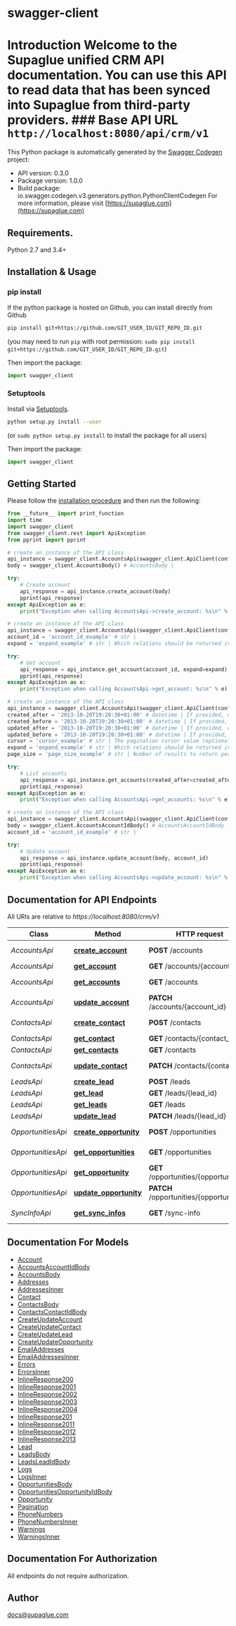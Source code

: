 # swagger-client
# Introduction  Welcome to the Supaglue unified CRM API documentation. You can use this API to read data that has been synced into Supaglue from third-party providers.  ### Base API URL  ``` http://localhost:8080/api/crm/v1 ``` 

This Python package is automatically generated by the [Swagger Codegen](https://github.com/swagger-api/swagger-codegen) project:

- API version: 0.3.0
- Package version: 1.0.0
- Build package: io.swagger.codegen.v3.generators.python.PythonClientCodegen
For more information, please visit [https://supaglue.com](https://supaglue.com)

## Requirements.

Python 2.7 and 3.4+

## Installation & Usage
### pip install

If the python package is hosted on Github, you can install directly from Github

```sh
pip install git+https://github.com/GIT_USER_ID/GIT_REPO_ID.git
```
(you may need to run `pip` with root permission: `sudo pip install git+https://github.com/GIT_USER_ID/GIT_REPO_ID.git`)

Then import the package:
```python
import swagger_client 
```

### Setuptools

Install via [Setuptools](http://pypi.python.org/pypi/setuptools).

```sh
python setup.py install --user
```
(or `sudo python setup.py install` to install the package for all users)

Then import the package:
```python
import swagger_client
```

## Getting Started

Please follow the [installation procedure](#installation--usage) and then run the following:

```python
from __future__ import print_function
import time
import swagger_client
from swagger_client.rest import ApiException
from pprint import pprint

# create an instance of the API class
api_instance = swagger_client.AccountsApi(swagger_client.ApiClient(configuration))
body = swagger_client.AccountsBody() # AccountsBody | 

try:
    # Create account
    api_response = api_instance.create_account(body)
    pprint(api_response)
except ApiException as e:
    print("Exception when calling AccountsApi->create_account: %s\n" % e)

# create an instance of the API class
api_instance = swagger_client.AccountsApi(swagger_client.ApiClient(configuration))
account_id = 'account_id_example' # str | 
expand = 'expand_example' # str | Which relations should be returned in expanded form. Multiple relation names should be comma separated without spaces (optional)

try:
    # Get account
    api_response = api_instance.get_account(account_id, expand=expand)
    pprint(api_response)
except ApiException as e:
    print("Exception when calling AccountsApi->get_account: %s\n" % e)

# create an instance of the API class
api_instance = swagger_client.AccountsApi(swagger_client.ApiClient(configuration))
created_after = '2013-10-20T19:20:30+01:00' # datetime | If provided, will only return objects created after this datetime (optional)
created_before = '2013-10-20T19:20:30+01:00' # datetime | If provided, will only return objects created before this datetime (optional)
updated_after = '2013-10-20T19:20:30+01:00' # datetime | If provided, will only return objects modified after this datetime (optional)
updated_before = '2013-10-20T19:20:30+01:00' # datetime | If provided, will only return objects modified before this datetime (optional)
cursor = 'cursor_example' # str | The pagination cursor value (optional)
expand = 'expand_example' # str | Which relations should be returned in expanded form. Multiple relation names should be comma separated without spaces (optional)
page_size = 'page_size_example' # str | Number of results to return per page (optional)

try:
    # List accounts
    api_response = api_instance.get_accounts(created_after=created_after, created_before=created_before, updated_after=updated_after, updated_before=updated_before, cursor=cursor, expand=expand, page_size=page_size)
    pprint(api_response)
except ApiException as e:
    print("Exception when calling AccountsApi->get_accounts: %s\n" % e)

# create an instance of the API class
api_instance = swagger_client.AccountsApi(swagger_client.ApiClient(configuration))
body = swagger_client.AccountsAccountIdBody() # AccountsAccountIdBody | 
account_id = 'account_id_example' # str | 

try:
    # Update account
    api_response = api_instance.update_account(body, account_id)
    pprint(api_response)
except ApiException as e:
    print("Exception when calling AccountsApi->update_account: %s\n" % e)
```

## Documentation for API Endpoints

All URIs are relative to *https://localhost:8080/crm/v1*

Class | Method | HTTP request | Description
------------ | ------------- | ------------- | -------------
*AccountsApi* | [**create_account**](docs/AccountsApi.md#create_account) | **POST** /accounts | Create account
*AccountsApi* | [**get_account**](docs/AccountsApi.md#get_account) | **GET** /accounts/{account_id} | Get account
*AccountsApi* | [**get_accounts**](docs/AccountsApi.md#get_accounts) | **GET** /accounts | List accounts
*AccountsApi* | [**update_account**](docs/AccountsApi.md#update_account) | **PATCH** /accounts/{account_id} | Update account
*ContactsApi* | [**create_contact**](docs/ContactsApi.md#create_contact) | **POST** /contacts | Create contact
*ContactsApi* | [**get_contact**](docs/ContactsApi.md#get_contact) | **GET** /contacts/{contact_id} | Get contact
*ContactsApi* | [**get_contacts**](docs/ContactsApi.md#get_contacts) | **GET** /contacts | List contacts
*ContactsApi* | [**update_contact**](docs/ContactsApi.md#update_contact) | **PATCH** /contacts/{contact_id} | Update contact
*LeadsApi* | [**create_lead**](docs/LeadsApi.md#create_lead) | **POST** /leads | Create lead
*LeadsApi* | [**get_lead**](docs/LeadsApi.md#get_lead) | **GET** /leads/{lead_id} | Get lead
*LeadsApi* | [**get_leads**](docs/LeadsApi.md#get_leads) | **GET** /leads | List leads
*LeadsApi* | [**update_lead**](docs/LeadsApi.md#update_lead) | **PATCH** /leads/{lead_id} | Update lead
*OpportunitiesApi* | [**create_opportunity**](docs/OpportunitiesApi.md#create_opportunity) | **POST** /opportunities | Create opportunity
*OpportunitiesApi* | [**get_opportunities**](docs/OpportunitiesApi.md#get_opportunities) | **GET** /opportunities | List opportunities
*OpportunitiesApi* | [**get_opportunity**](docs/OpportunitiesApi.md#get_opportunity) | **GET** /opportunities/{opportunity_id} | Get opportunity
*OpportunitiesApi* | [**update_opportunity**](docs/OpportunitiesApi.md#update_opportunity) | **PATCH** /opportunities/{opportunity_id} | Update opportunity
*SyncInfoApi* | [**get_sync_infos**](docs/SyncInfoApi.md#get_sync_infos) | **GET** /sync-info | Get Sync Info

## Documentation For Models

 - [Account](docs/Account.md)
 - [AccountsAccountIdBody](docs/AccountsAccountIdBody.md)
 - [AccountsBody](docs/AccountsBody.md)
 - [Addresses](docs/Addresses.md)
 - [AddressesInner](docs/AddressesInner.md)
 - [Contact](docs/Contact.md)
 - [ContactsBody](docs/ContactsBody.md)
 - [ContactsContactIdBody](docs/ContactsContactIdBody.md)
 - [CreateUpdateAccount](docs/CreateUpdateAccount.md)
 - [CreateUpdateContact](docs/CreateUpdateContact.md)
 - [CreateUpdateLead](docs/CreateUpdateLead.md)
 - [CreateUpdateOpportunity](docs/CreateUpdateOpportunity.md)
 - [EmailAddresses](docs/EmailAddresses.md)
 - [EmailAddressesInner](docs/EmailAddressesInner.md)
 - [Errors](docs/Errors.md)
 - [ErrorsInner](docs/ErrorsInner.md)
 - [InlineResponse200](docs/InlineResponse200.md)
 - [InlineResponse2001](docs/InlineResponse2001.md)
 - [InlineResponse2002](docs/InlineResponse2002.md)
 - [InlineResponse2003](docs/InlineResponse2003.md)
 - [InlineResponse2004](docs/InlineResponse2004.md)
 - [InlineResponse201](docs/InlineResponse201.md)
 - [InlineResponse2011](docs/InlineResponse2011.md)
 - [InlineResponse2012](docs/InlineResponse2012.md)
 - [InlineResponse2013](docs/InlineResponse2013.md)
 - [Lead](docs/Lead.md)
 - [LeadsBody](docs/LeadsBody.md)
 - [LeadsLeadIdBody](docs/LeadsLeadIdBody.md)
 - [Logs](docs/Logs.md)
 - [LogsInner](docs/LogsInner.md)
 - [OpportunitiesBody](docs/OpportunitiesBody.md)
 - [OpportunitiesOpportunityIdBody](docs/OpportunitiesOpportunityIdBody.md)
 - [Opportunity](docs/Opportunity.md)
 - [Pagination](docs/Pagination.md)
 - [PhoneNumbers](docs/PhoneNumbers.md)
 - [PhoneNumbersInner](docs/PhoneNumbersInner.md)
 - [Warnings](docs/Warnings.md)
 - [WarningsInner](docs/WarningsInner.md)

## Documentation For Authorization

 All endpoints do not require authorization.


## Author

docs@supaglue.com
